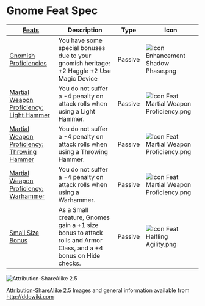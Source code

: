 # Gnome Feat Spec



|[ ][existingFeat] [Feats][result] | Description | Type | Icon |
|-----|-----|-----|-----|
|[Gnomish Proficiencies](http://ddowiki.com/edit/Gnomish_Proficiencies?redlink=1) | You have some special bonuses due to your gnomish heritage: +2 Haggle +2 Use Magic Device | Passive  | ![Icon Enhancement Shadow Phase.png](http://ddowiki.com/images/Icon_Enhancement_Shadow_Phase.png)
|[Martial Weapon Proficiency: Light Hammer](http://ddowiki.com/page/Martial_Weapon_Proficiency#Light_Hammer) | You do not suffer a -4 penalty on attack rolls when using a Light Hammer. | Passive  | ![Icon Feat Martial Weapon Proficiency.png](http://ddowiki.com/images/thumb/Icon_Feat_Martial_Weapon_Proficiency.png/36px-Icon_Feat_Martial_Weapon_Proficiency.png)
|[Martial Weapon Proficiency: Throwing Hammer](http://ddowiki.com/page/Martial_Weapon_Proficiency#Throwing_Hammer) | You do not suffer a -4 penalty on attack rolls when using a Throwing Hammer. | Passive  | ![Icon Feat Martial Weapon Proficiency.png](http://ddowiki.com/images/thumb/Icon_Feat_Martial_Weapon_Proficiency.png/36px-Icon_Feat_Martial_Weapon_Proficiency.png)
|[Martial Weapon Proficiency: Warhammer](http://ddowiki.com/page/Martial_Weapon_Proficiency#Warhammer) | You do not suffer a -4 penalty on attack rolls when using a Warhammer. | Passive  | ![Icon Feat Martial Weapon Proficiency.png](http://ddowiki.com/images/thumb/Icon_Feat_Martial_Weapon_Proficiency.png/36px-Icon_Feat_Martial_Weapon_Proficiency.png)
|[Small Size Bonus](http://ddowiki.com/page/Small_Size_Bonus) | As a Small creature, Gnomes gain a +1 size bonus to attack rolls and Armor Class, and a +4 bonus on Hide checks. | Passive  | ![Icon Feat Halfling Agility.png](http://ddowiki.com/images/Icon_Feat_Halfling_Agility.png)


[existingFeat]: - "c:verify-rows=#feat:verifyRacialFeats()"
[_matchStrategy_]: - "c:matchStrategy=KeyMatch"
[result]: - "?=#feat"
[elf_feat]: http://www.ddowiki.com/edit/Elf_(feat)?redlink=1 "Elf (feat) (page does not exist)"
[elf_race]: http://www.ddowiki.com/page/Elf "Elf"
[sunelf_race]: http://www.ddowiki.com/page/Sun_Elf_(Morninglord) "Sun Elf (Morninglord)"
![Attribution-ShareAlike 2.5](/images/somerights20.png)

[Attribution-ShareAlike 2.5](https://creativecommons.org/licenses/by-sa/2.5/) Images and general information available from http://ddowiki.com
